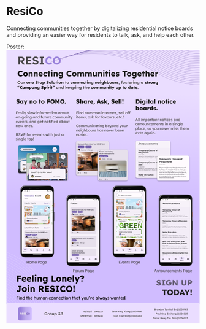 # ResiCo
Connecting communities together by digitalizing residential notice boards and providing an easier way for residents to talk, ask, and help each other.

Poster:
![Poster image](https://github.com/icyde/ResiCo/blob/master/RESICO_POSTER.png)
